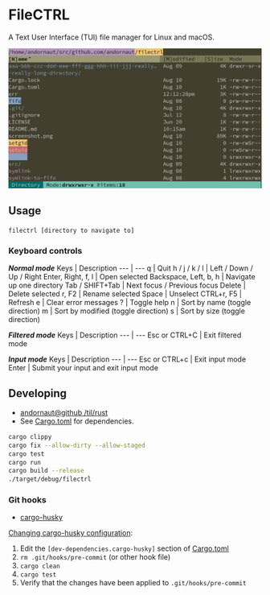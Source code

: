 # FileCTRL

A Text User Interface (TUI) file manager for Linux and macOS.

![image](./screenshot.png)

## Usage

```
filectrl [directory to navigate to]
```

### Keyboard controls

***Normal mode***
Keys | Description
--- | ---
q | Quit
h / j / k / l | Left / Down / Up / Right
Enter, Right, f, l | Open selected
Backspace, Left, b, h | Navigate up one directory
Tab / SHIFT+Tab | Next focus / Previous focus
Delete | Delete selected
r, F2 | Rename selected
Space | Unselect
CTRL+r, F5 | Refresh
e | Clear error messages
? | Toggle help
n | Sort by name (toggle direction)
m | Sort by modified (toggle direction)
s | Sort by size (toggle direction)

***Filtered mode***
Keys | Description
--- | ---
Esc or CTRL+C | Exit filtered mode

***Input mode***
Keys | Description
--- | ---
Esc or CTRL+c | Exit input mode
Enter | Submit your input and exit input mode

## Developing

* [andornaut@github /til/rust](https://github.com/andornaut/til/blob/master/docs/rust.md)
* See [Cargo.toml](./Cargo.toml) for dependencies.

```bash
cargo clippy
cargo fix --allow-dirty --allow-staged
cargo test
cargo run
cargo build --release
./target/debug/filectrl
```

### Git hooks

* [cargo-husky](https://github.com/rhysd/cargo-husky)

[Changing cargo-husky configuration](https://github.com/rhysd/cargo-husky/issues/30):

1. Edit the `[dev-dependencies.cargo-husky]` section of [Cargo.toml](./Cargo.toml)
1. `rm .git/hooks/pre-commit` (or other hook file)
1. `cargo clean`
1. `cargo test`
1. Verify that the changes have been applied to `.git/hooks/pre-commit`
